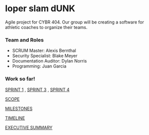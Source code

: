 # loper slam dUNK
Agile project for CYBR 404. Our group will be creating a software for athletic coaches to organize their teams.

### Team and Roles
- SCRUM Master: Alexis Bernthal
- Security Specialist: Blake Meyer
- Documentation Auditor: Dylan Norris
- Programming: Juan Garcia

### Work so far!
[SPRINT 1](https://github.com/alexisbernt/loper-slam-dUNK/blob/059cdbffd079b85cec7e9e391144c254c888d310/Documentation/Week%201/Outline3-27.jpeg) , [SPRINT 3](https://github.com/alexisbernt/loper-slam-dUNK/blob/e99b32b8f2c491329bee7d883069745d493487b2/Documentation/Week%202/ThirdIteration.jpg) , [SPRINT 4](https://github.com/alexisbernt/loper-slam-dUNK/blob/a8bd44ef1190230592525a8834d6ef7a0a7a1aae/Documentation/Week%202/Sprint4.HEIC)

[SCOPE](https://github.com/alexisbernt/loper-slam-dUNK/blob/906a9aafb52e05362f1690cd5bad9c498808643c/Documentation/Week%201/4.2.md)

[MILESTONES](https://github.com/alexisbernt/loper-slam-dUNK/blob/906a9aafb52e05362f1690cd5bad9c498808643c/Documentation/Week%201/4.2.md)

[TIMELINE](https://github.com/alexisbernt/loper-slam-dUNK/blob/906a9aafb52e05362f1690cd5bad9c498808643c/Documentation/Week%201/Agile%20Timeline.jpeg)

[EXECUTIVE SUMMARY](https://github.com/alexisbernt/loper-slam-dUNK/blob/906a9aafb52e05362f1690cd5bad9c498808643c/Documentation/Week%201/4.2.md)
